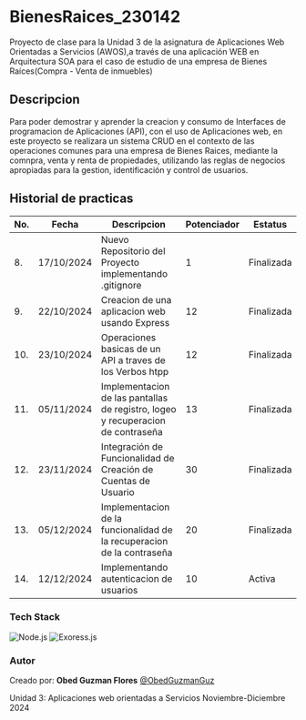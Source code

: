 # BienesRaices_230142
Proyecto de clase para la Unidad 3 de la asignatura de Aplicaciones Web Orientadas a Servicios (AWOS),a través de una aplicación WEB en Arquitectura SOA para el caso de estudio de una empresa de Bienes Raíces(Compra - Venta de inmuebles)



## Descripcion
Para poder demostrar y aprender la creacion y consumo de Interfaces de programacion de Aplicaciones (API), con el uso de Aplicaciones web, en este proyecto se realizara un sistema CRUD en el contexto de las operaciones comunes para una empresa de Bienes Raices, mediante la comnpra, venta y renta de propiedades, utilizando las reglas de negocios apropiadas para la gestion, identificación y control de usuarios.

## Historial de practicas


|No.|Fecha|Descripcion|Potenciador|Estatus|
|---|-----|-----|----|----|
|8.|17/10/2024|Nuevo Repositorio del Proyecto implementando .gitignore|1| Finalizada|
|9.|22/10/2024|Creacion de una aplicacion web usando Express|12| Finalizada|
|10.|23/10/2024|Operaciones basicas de un API a traves de los Verbos htpp|12| Finalizada|
|11.|05/11/2024|Implementacion de las pantallas de registro, logeo y recuperacion de contraseña|13| Finalizada|
|12.|23/11/2024|Integración de Funcionalidad de Creación de Cuentas de Usuario|30|Finalizada|
|13.|05/12/2024|Implementacion de la funcionalidad de la recuperacion de la contraseña|20|Finalizada|
|14.|12/12/2024|Implementando autenticacion de usuarios|10|Activa|


### Tech Stack

![Node.js](https://img.shields.io/badge/Node.js-43853D?style=for-the-badge&logo=node.js&logoColor=white)
![Exoress.js](https://img.shields.io/badge/Express.js-404D59?style=for-the-badge)


### Autor 
Creado por: **Obed Guzman Flores**   [@ObedGuzmanGuz](https://github.com/ObedGuzmanGuz)
</br>

Unidad 3:
Aplicaciones web orientadas a Servicios
Noviembre-Diciembre 2024

